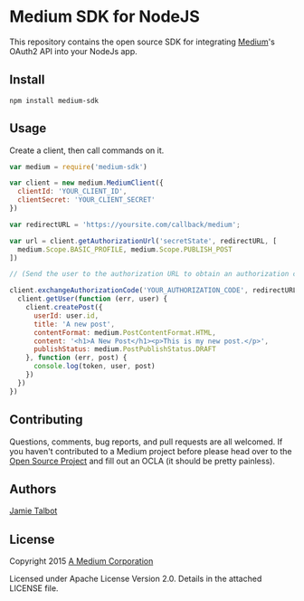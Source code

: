 # Medium SDK for NodeJS

This repository contains the open source SDK for integrating [Medium](https://medium.com)'s OAuth2 API into your NodeJs app.

Install
-------

    npm install medium-sdk

Usage
-----

Create a client, then call commands on it.

```javascript
var medium = require('medium-sdk')

var client = new medium.MediumClient({
  clientId: 'YOUR_CLIENT_ID',
  clientSecret: 'YOUR_CLIENT_SECRET'
})

var redirectURL = 'https://yoursite.com/callback/medium'; 

var url = client.getAuthorizationUrl('secretState', redirectURL, [
  medium.Scope.BASIC_PROFILE, medium.Scope.PUBLISH_POST
])

// (Send the user to the authorization URL to obtain an authorization code.)

client.exchangeAuthorizationCode('YOUR_AUTHORIZATION_CODE', redirectURL, function (err, token) {
  client.getUser(function (err, user) {
    client.createPost({
      userId: user.id,
      title: 'A new post',
      contentFormat: medium.PostContentFormat.HTML,
      content: '<h1>A New Post</h1><p>This is my new post.</p>',
      publishStatus: medium.PostPublishStatus.DRAFT 
    }, function (err, post) {
      console.log(token, user, post)
    })
  })
})
```

Contributing
------------

Questions, comments, bug reports, and pull requests are all welcomed. If you haven't contributed to a Medium project before please head over to the [Open Source Project](https://github.com/Medium/opensource#note-to-external-contributors) and fill out an OCLA (it should be pretty painless).

Authors
-------

[Jamie Talbot](https://github.com/majelbstoat)

License
-------

Copyright 2015 [A Medium Corporation](https://medium.com)

Licensed under Apache License Version 2.0.  Details in the attached LICENSE
file.
